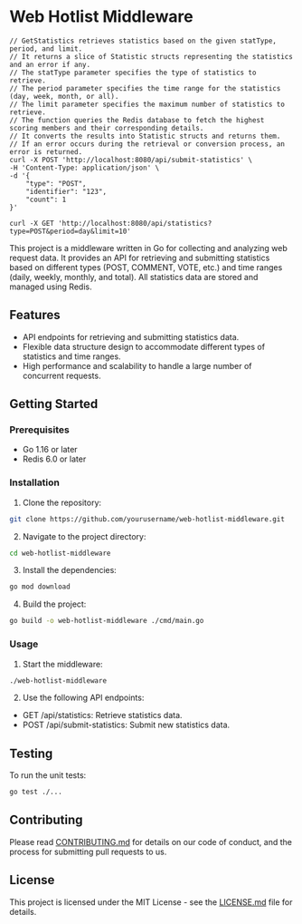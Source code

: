 # Web Hotlist Middleware
```
// GetStatistics retrieves statistics based on the given statType, period, and limit.
// It returns a slice of Statistic structs representing the statistics and an error if any.
// The statType parameter specifies the type of statistics to retrieve.
// The period parameter specifies the time range for the statistics (day, week, month, or all).
// The limit parameter specifies the maximum number of statistics to retrieve.
// The function queries the Redis database to fetch the highest scoring members and their corresponding details.
// It converts the results into Statistic structs and returns them.
// If an error occurs during the retrieval or conversion process, an error is returned.
curl -X POST 'http://localhost:8080/api/submit-statistics' \
-H 'Content-Type: application/json' \
-d '{
    "type": "POST",
    "identifier": "123",
    "count": 1
}'

curl -X GET 'http://localhost:8080/api/statistics?type=POST&period=day&limit=10'
```
This project is a middleware written in Go for collecting and analyzing web request data. It provides an API for retrieving and submitting statistics based on different types (POST, COMMENT, VOTE, etc.) and time ranges (daily, weekly, monthly, and total). All statistics data are stored and managed using Redis.

## Features

- API endpoints for retrieving and submitting statistics data.
- Flexible data structure design to accommodate different types of statistics and time ranges.
- High performance and scalability to handle a large number of concurrent requests.

## Getting Started

### Prerequisites

- Go 1.16 or later
- Redis 6.0 or later

### Installation

1. Clone the repository:

```bash
git clone https://github.com/yourusername/web-hotlist-middleware.git
```

2. Navigate to the project directory:

```bash
cd web-hotlist-middleware
```

3. Install the dependencies:

```bash
go mod download
```

4. Build the project:

```bash
go build -o web-hotlist-middleware ./cmd/main.go
```

### Usage

1. Start the middleware:

```bash
./web-hotlist-middleware
```

2. Use the following API endpoints:

- GET /api/statistics: Retrieve statistics data.
- POST /api/submit-statistics: Submit new statistics data.

## Testing

To run the unit tests:

```bash
go test ./...
```

## Contributing

Please read [CONTRIBUTING.md](CONTRIBUTING.md) for details on our code of conduct, and the process for submitting pull requests to us.

## License

This project is licensed under the MIT License - see the [LICENSE.md](LICENSE.md) file for details.